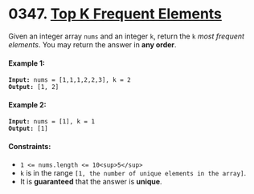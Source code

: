 # 0347. [Top K Frequent Elements](https://leetcode.com/problems/top-k-frequent-elements/)

Given an integer array `nums` and an integer `k`, return the `k` _most frequent elements_. You may return the answer in **any order**.

#### Example 1:

<pre><code><strong>Input:</strong> nums = [1,1,1,2,2,3], k = 2
<strong>Output:</strong> [1, 2]</code></pre>

#### Example 2:

<pre><code><strong>Input:</strong> nums = [1], k = 1
<strong>Output:</strong> [1]</code></pre>

#### Constraints:

- `1 <= nums.length <= 10<sup>5</sup>`
- `k` is in the range `[1, the number of unique elements in the array]`.
- It is **guaranteed** that the answer is **unique**.
